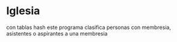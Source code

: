 # Iglesia
con tablas hash este programa clasifica personas con membresia, asistentes o aspirantes a una membresia
